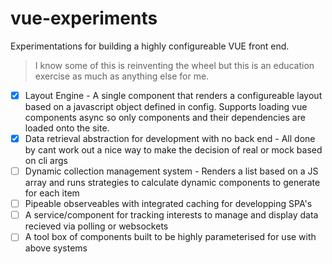 # vue-experiments

Experimentations for building a highly configureable VUE front end.

> I know some of this is reinventing the wheel but this is an education exercise as much as anything else for me.

- [x] Layout Engine - A single component that renders a configureable layout based on a javascript object defined in config. Supports loading vue components async so only components and their dependencies are loaded onto the site.
- [x] Data retrieval abstraction for development with no back end - All done by cant work out a nice way to make the decision of real or mock based on cli args
- [ ] Dynamic collection management system - Renders a list based on a JS array and runs strategies to calculate dynamic components to generate for each item
- [ ] Pipeable observeables with integrated caching for developping SPA's
- [ ] A service/component for tracking interests to manage and display data recieved via polling or websockets
- [ ] A tool box of components built to be highly parameterised for use with above systems
